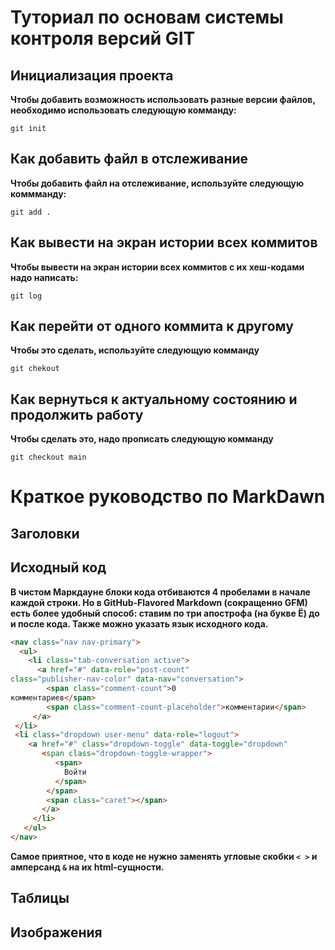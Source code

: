 # Туториал по основам системы контроля версий GIT 


## Инициализация проекта 
**Чтобы добавить возможность использовать разные версии файлов, необходимо использовать следующую комманду:**

``` fix
git init
```

## Как добавить файл в отслеживание
**Чтобы добавить файл на отслеживание, используйте следующую коммманду:**

```fix
git add . 
```

## Как вывести на экран истории всех коммитов 
**Чтобы вывести на экран истории всех коммитов с их хеш-кодами надо написать:**

```fix
git log
```

## Как перейти от одного коммита к другому
**Чтобы это сделать, используйте следующую комманду**

```fix
git chekout
```

## Как вернуться к актуальному состоянию и продолжить работу
**Чтобы сделать это, надо прописать следующую комманду**

```fix
git checkout main
```

# Краткое руководство по MarkDawn


## Заголовки 




## Исходный код

**В чистом Маркдауне блоки кода отбиваются 4 пробелами в начале каждой строки. Но в GitHub-Flavored Markdown (сокращенно GFM) есть более удобный способ: ставим по три апострофа (на букве Ё) до и после кода. Также можно указать язык исходного кода.**

```html
<nav class="nav nav-primary">
  <ul>
    <li class="tab-conversation active">
      <a href="#" data-role="post-count"
class="publisher-nav-color" data-nav="conversation">
        <span class="comment-count">0
комментариев</span>
        <span class="comment-count-placeholder">комментарии</span>
     </a>
 </li>
 <li class="dropdown user-menu" data-role="logout">
    <a href="#" class="dropdown-toggle" data-toggle="dropdown"
       <span class="dropdown-toggle-wrapper">
          <span>
            Войти
          </span>
        </span>
        <span class="caret"></span>
       </a>
     </li>
   </ul>
</nav>
```

**Самое приятное, что в коде не нужно заменять угловые скобки `< >` и амперсанд `&` на их html-сущности.**


## Таблицы 




## Изображения